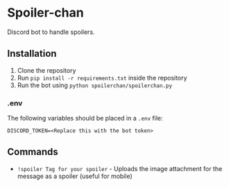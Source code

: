 # Spoiler-chan
Discord bot to handle spoilers.

## Installation
1. Clone the repository
2. Run `pip install -r requirements.txt` inside the repository
3. Run the bot using `python spoilerchan/spoilerchan.py`

### .env
The following variables should be placed in a `.env` file:

```
DISCORD_TOKEN=<Replace this with the bot token>
```

## Commands
- `!spoiler Tag for your spoiler` - Uploads the image attachment for the message as a spoiler (useful for mobile)
